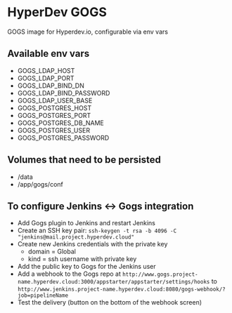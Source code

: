 # HyperDev GOGS
GOGS image for Hyperdev.io, configurable via env vars

## Available env vars
- GOGS_LDAP_HOST
- GOGS_LDAP_PORT
- GOGS_LDAP_BIND_DN
- GOGS_LDAP_BIND_PASSWORD
- GOGS_LDAP_USER_BASE
- GOGS_POSTGRES_HOST
- GOGS_POSTGRES_PORT
- GOGS_POSTGRES_DB_NAME
- GOGS_POSTGRES_USER
- GOGS_POSTGRES_PASSWORD

## Volumes that need to be persisted
- /data
- /app/gogs/conf

## To configure Jenkins <-> Gogs integration
- Add Gogs plugin to Jenkins and restart Jenkins
- Create an SSH key pair:
`ssh-keygen -t rsa -b 4096 -C "jenkins@mail.project.hyperdev.cloud"`
- Create new Jenkins credentials with the private key
  - domain = Global
  - kind = ssh username with private key
- Add the public key to Gogs for the Jenkins user
- Add a webhook to the Gogs repo at
`http://www.gogs.project-name.hyperdev.cloud:3000/appstarter/appstarter/settings/hooks`
to
`http://www.jenkins.project-name.hyperdev.cloud:8080/gogs-webhook/?job=pipelineName`
- Test the delivery (button on the bottom of the webhook screen)
